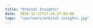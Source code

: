 ```yaml
---
title: "Orbital Insights"
date:  2019-12-17T17:34:27-05:00
logo:  "/partners/orbital-insights.jpg"
---
```

